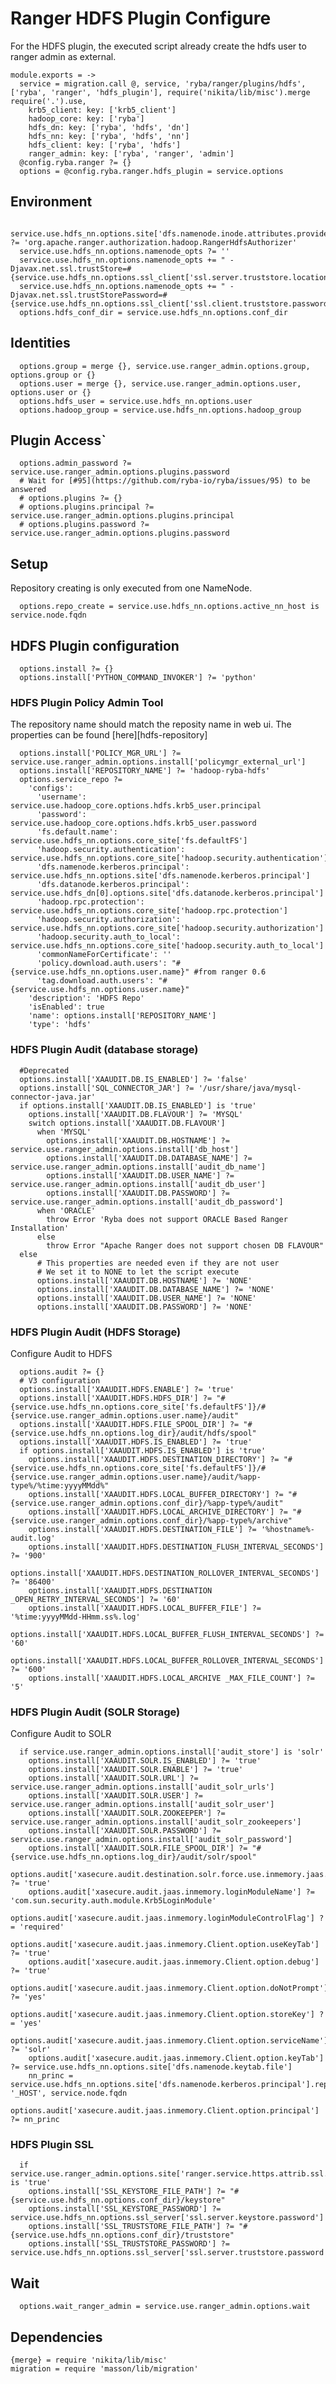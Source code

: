 
# Ranger HDFS Plugin Configure

For the HDFS plugin, the executed script already create the hdfs user to ranger admin
as external.

    module.exports = ->
      service = migration.call @, service, 'ryba/ranger/plugins/hdfs', ['ryba', 'ranger', 'hdfs_plugin'], require('nikita/lib/misc').merge require('.').use,
        krb5_client: key: ['krb5_client']
        hadoop_core: key: ['ryba']
        hdfs_dn: key: ['ryba', 'hdfs', 'dn']
        hdfs_nn: key: ['ryba', 'hdfs', 'nn']
        hdfs_client: key: ['ryba', 'hdfs']
        ranger_admin: key: ['ryba', 'ranger', 'admin']
      @config.ryba.ranger ?= {}
      options = @config.ryba.ranger.hdfs_plugin = service.options

## Environment

      service.use.hdfs_nn.options.site['dfs.namenode.inode.attributes.provider.class'] ?= 'org.apache.ranger.authorization.hadoop.RangerHdfsAuthorizer'
      service.use.hdfs_nn.options.namenode_opts ?= ''
      service.use.hdfs_nn.options.namenode_opts += " -Djavax.net.ssl.trustStore=#{service.use.hdfs_nn.options.ssl_client['ssl.server.truststore.location']}"
      service.use.hdfs_nn.options.namenode_opts += " -Djavax.net.ssl.trustStorePassword=#{service.use.hdfs_nn.options.ssl_client['ssl.client.truststore.password']}"
      options.hdfs_conf_dir = service.use.hdfs_nn.options.conf_dir

## Identities

      options.group = merge {}, service.use.ranger_admin.options.group, options.group or {}
      options.user = merge {}, service.use.ranger_admin.options.user, options.user or {}
      options.hdfs_user = service.use.hdfs_nn.options.user
      options.hadoop_group = service.use.hdfs_nn.options.hadoop_group

## Plugin Access`

      options.admin_password ?= service.use.ranger_admin.options.plugins.password
      # Wait for [#95](https://github.com/ryba-io/ryba/issues/95) to be answered
      # options.plugins ?= {}
      # options.plugins.principal ?= service.use.ranger_admin.options.plugins.principal
      # options.plugins.password ?= service.use.ranger_admin.options.plugins.password

## Setup

Repository creating is only executed from one NameNode.

      options.repo_create = service.use.hdfs_nn.options.active_nn_host is service.node.fqdn

## HDFS Plugin configuration

      options.install ?= {}
      options.install['PYTHON_COMMAND_INVOKER'] ?= 'python'

### HDFS Plugin Policy Admin Tool
The repository name should match the reposity name in web ui.
The properties can be found [here][hdfs-repository]

      options.install['POLICY_MGR_URL'] ?= service.use.ranger_admin.options.install['policymgr_external_url']
      options.install['REPOSITORY_NAME'] ?= 'hadoop-ryba-hdfs'
      options.service_repo ?=
        'configs':
          'username': service.use.hadoop_core.options.hdfs.krb5_user.principal
          'password': service.use.hadoop_core.options.hdfs.krb5_user.password
          'fs.default.name': service.use.hdfs_nn.options.core_site['fs.defaultFS']
          'hadoop.security.authentication': service.use.hdfs_nn.options.core_site['hadoop.security.authentication']
          'dfs.namenode.kerberos.principal': service.use.hdfs_nn.options.site['dfs.namenode.kerberos.principal']
          'dfs.datanode.kerberos.principal': service.use.hdfs_dn[0].options.site['dfs.datanode.kerberos.principal']
          'hadoop.rpc.protection': service.use.hdfs_nn.options.core_site['hadoop.rpc.protection']
          'hadoop.security.authorization': service.use.hdfs_nn.options.core_site['hadoop.security.authorization']
          'hadoop.security.auth_to_local': service.use.hdfs_nn.options.core_site['hadoop.security.auth_to_local']
          'commonNameForCertificate': ''
          'policy.download.auth.users': "#{service.use.hdfs_nn.options.user.name}" #from ranger 0.6
          'tag.download.auth.users': "#{service.use.hdfs_nn.options.user.name}"
        'description': 'HDFS Repo'
        'isEnabled': true
        'name': options.install['REPOSITORY_NAME']
        'type': 'hdfs'

### HDFS Plugin Audit (database storage)

      #Deprecated
      options.install['XAAUDIT.DB.IS_ENABLED'] ?= 'false'
      options.install['SQL_CONNECTOR_JAR'] ?= '/usr/share/java/mysql-connector-java.jar'
      if options.install['XAAUDIT.DB.IS_ENABLED'] is 'true'
        options.install['XAAUDIT.DB.FLAVOUR'] ?= 'MYSQL'
        switch options.install['XAAUDIT.DB.FLAVOUR']
          when 'MYSQL'
            options.install['XAAUDIT.DB.HOSTNAME'] ?= service.use.ranger_admin.options.install['db_host']
            options.install['XAAUDIT.DB.DATABASE_NAME'] ?= service.use.ranger_admin.options.install['audit_db_name']
            options.install['XAAUDIT.DB.USER_NAME'] ?= service.use.ranger_admin.options.install['audit_db_user']
            options.install['XAAUDIT.DB.PASSWORD'] ?= service.use.ranger_admin.options.install['audit_db_password']
          when 'ORACLE'
            throw Error 'Ryba does not support ORACLE Based Ranger Installation'
          else
            throw Error "Apache Ranger does not support chosen DB FLAVOUR"
      else
          # This properties are needed even if they are not user
          # We set it to NONE to let the script execute
          options.install['XAAUDIT.DB.HOSTNAME'] ?= 'NONE'
          options.install['XAAUDIT.DB.DATABASE_NAME'] ?= 'NONE'
          options.install['XAAUDIT.DB.USER_NAME'] ?= 'NONE'
          options.install['XAAUDIT.DB.PASSWORD'] ?= 'NONE'

### HDFS Plugin Audit (HDFS Storage)

Configure Audit to HDFS

      options.audit ?= {}
      # V3 configuration
      options.install['XAAUDIT.HDFS.ENABLE'] ?= 'true'
      options.install['XAAUDIT.HDFS.HDFS_DIR'] ?= "#{service.use.hdfs_nn.options.core_site['fs.defaultFS']}/#{service.use.ranger_admin.options.user.name}/audit"
      options.install['XAAUDIT.HDFS.FILE_SPOOL_DIR'] ?= "#{service.use.hdfs_nn.options.log_dir}/audit/hdfs/spool"
      options.install['XAAUDIT.HDFS.IS_ENABLED'] ?= 'true'
      if options.install['XAAUDIT.HDFS.IS_ENABLED'] is 'true'
        options.install['XAAUDIT.HDFS.DESTINATION_DIRECTORY'] ?= "#{service.use.hdfs_nn.options.core_site['fs.defaultFS']}/#{service.use.ranger_admin.options.user.name}/audit/%app-type%/%time:yyyyMMdd%"
        options.install['XAAUDIT.HDFS.LOCAL_BUFFER_DIRECTORY'] ?= "#{service.use.ranger_admin.options.conf_dir}/%app-type%/audit"
        options.install['XAAUDIT.HDFS.LOCAL_ARCHIVE_DIRECTORY'] ?= "#{service.use.ranger_admin.options.conf_dir}/%app-type%/archive"
        options.install['XAAUDIT.HDFS.DESTINATION_FILE'] ?= '%hostname%-audit.log'
        options.install['XAAUDIT.HDFS.DESTINATION_FLUSH_INTERVAL_SECONDS'] ?= '900'
        options.install['XAAUDIT.HDFS.DESTINATION_ROLLOVER_INTERVAL_SECONDS'] ?= '86400'
        options.install['XAAUDIT.HDFS.DESTINATION _OPEN_RETRY_INTERVAL_SECONDS'] ?= '60'
        options.install['XAAUDIT.HDFS.LOCAL_BUFFER_FILE'] ?= '%time:yyyyMMdd-HHmm.ss%.log'
        options.install['XAAUDIT.HDFS.LOCAL_BUFFER_FLUSH_INTERVAL_SECONDS'] ?= '60'
        options.install['XAAUDIT.HDFS.LOCAL_BUFFER_ROLLOVER_INTERVAL_SECONDS'] ?= '600'
        options.install['XAAUDIT.HDFS.LOCAL_ARCHIVE _MAX_FILE_COUNT'] ?= '5'

### HDFS Plugin Audit (SOLR Storage)

Configure Audit to SOLR

      if service.use.ranger_admin.options.install['audit_store'] is 'solr'
        options.install['XAAUDIT.SOLR.IS_ENABLED'] ?= 'true'
        options.install['XAAUDIT.SOLR.ENABLE'] ?= 'true'
        options.install['XAAUDIT.SOLR.URL'] ?= service.use.ranger_admin.options.install['audit_solr_urls']
        options.install['XAAUDIT.SOLR.USER'] ?= service.use.ranger_admin.options.install['audit_solr_user']
        options.install['XAAUDIT.SOLR.ZOOKEEPER'] ?= service.use.ranger_admin.options.install['audit_solr_zookeepers']
        options.install['XAAUDIT.SOLR.PASSWORD'] ?= service.use.ranger_admin.options.install['audit_solr_password']
        options.install['XAAUDIT.SOLR.FILE_SPOOL_DIR'] ?= "#{service.use.hdfs_nn.options.log_dir}/audit/solr/spool"
        options.audit['xasecure.audit.destination.solr.force.use.inmemory.jaas.config'] ?= 'true'
        options.audit['xasecure.audit.jaas.inmemory.loginModuleName'] ?= 'com.sun.security.auth.module.Krb5LoginModule'
        options.audit['xasecure.audit.jaas.inmemory.loginModuleControlFlag'] ?= 'required'
        options.audit['xasecure.audit.jaas.inmemory.Client.option.useKeyTab'] ?= 'true'
        options.audit['xasecure.audit.jaas.inmemory.Client.option.debug'] ?= 'true'
        options.audit['xasecure.audit.jaas.inmemory.Client.option.doNotPrompt'] ?= 'yes'
        options.audit['xasecure.audit.jaas.inmemory.Client.option.storeKey'] ?= 'yes'
        options.audit['xasecure.audit.jaas.inmemory.Client.option.serviceName'] ?= 'solr'
        options.audit['xasecure.audit.jaas.inmemory.Client.option.keyTab'] ?= service.use.hdfs_nn.options.site['dfs.namenode.keytab.file']
        nn_princ = service.use.hdfs_nn.options.site['dfs.namenode.kerberos.principal'].replace '_HOST', service.node.fqdn
        options.audit['xasecure.audit.jaas.inmemory.Client.option.principal'] ?= nn_princ

### HDFS Plugin SSL

      if service.use.ranger_admin.options.site['ranger.service.https.attrib.ssl.enabled'] is 'true'
        options.install['SSL_KEYSTORE_FILE_PATH'] ?= "#{service.use.hdfs_nn.options.conf_dir}/keystore"
        options.install['SSL_KEYSTORE_PASSWORD'] ?= service.use.hdfs_nn.options.ssl_server['ssl.server.keystore.password']
        options.install['SSL_TRUSTSTORE_FILE_PATH'] ?= "#{service.use.hdfs_nn.options.conf_dir}/truststore"
        options.install['SSL_TRUSTSTORE_PASSWORD'] ?= service.use.hdfs_nn.options.ssl_server['ssl.server.truststore.password']

## Wait

      options.wait_ranger_admin = service.use.ranger_admin.options.wait

## Dependencies

    {merge} = require 'nikita/lib/misc'
    migration = require 'masson/lib/migration'

